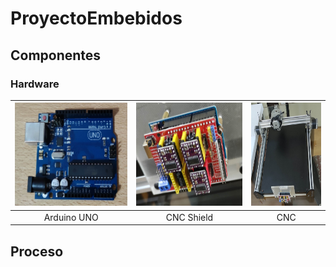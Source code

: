 # ProyectoEmbebidos

## Componentes

### Hardware

<img src="https://github.com/u201712431/ProyectoEmbebidos/blob/main/Imagenes/ArduinoUNO.jpg" width="250" height="165">    |                                                     <img src="https://github.com/u201712431/ProyectoEmbebidos/blob/main/Imagenes/CNC-Shield.jpg" width="240" height="165">    |                                                         <img src="https://github.com/u201712431/ProyectoEmbebidos/blob/main/Imagenes/CNC-SinConexiones.jpg" alt="CNC" width="155" height="165">
:--------------------------------------------: | :--------------------------------------------: | :----------------------------------:
Arduino UNO | CNC Shield | CNC

## Proceso
